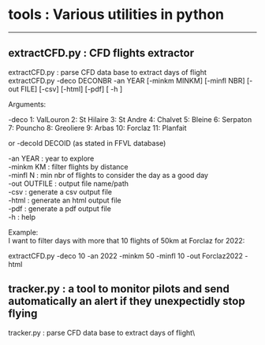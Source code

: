 # tools : Various utilities in python
--------------------------------------------
## extractCFD.py : CFD flights extractor

extractCFD.py : parse CFD data base to extract days of flight\
extractCFD.py -deco DECONBR -an YEAR [-minkm MINKM] [-minfl NBR]
                   [-out FILE] [-csv] [-html] [-pdf] [ -h ]

Arguments:

  -deco 1: ValLouron 2: St Hilaire 3: St Andre 4: Chalvet  5: Bleine   6: Serpaton\
        7: Pouncho   8: Greoliere  9: Arbas   10: Forclaz 11: Planfait

or
  -decoId DECOID  (as stated in FFVL database)

  -an YEAR       : year to explore\
  -minkm KM      : filter flights by distance\
  -minfl N       : min nbr of flights to consider the day as a good day\
  -out OUTFILE   : output file name/path\
  -csv           : generate a csv output file \
  -html          : generate an html output file \
  -pdf           : generate a pdf output file \
  -h             : help

Example:\
  I want to filter days with more that 10 flights of 50km at Forclaz for 2022:

  extractCFD.py -deco 10 -an 2022 -minkm 50 -minfl 10 -out Forclaz2022 -html

## tracker.py : a tool to monitor pilots and send automatically an alert if they unexpectidly stop flying

tracker.py : parse CFD data base to extract days of flight\
